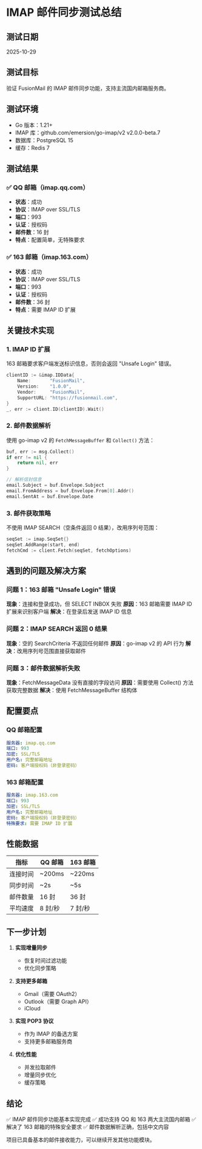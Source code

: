 # IMAP 邮件同步测试总结

## 测试日期
2025-10-29

## 测试目标
验证 FusionMail 的 IMAP 邮件同步功能，支持主流国内邮箱服务商。

## 测试环境
- Go 版本：1.21+
- IMAP 库：github.com/emersion/go-imap/v2 v2.0.0-beta.7
- 数据库：PostgreSQL 15
- 缓存：Redis 7

## 测试结果

### ✅ QQ 邮箱（imap.qq.com）
- **状态**：成功
- **协议**：IMAP over SSL/TLS
- **端口**：993
- **认证**：授权码
- **邮件数**：16 封
- **特点**：配置简单，无特殊要求

### ✅ 163 邮箱（imap.163.com）
- **状态**：成功
- **协议**：IMAP over SSL/TLS
- **端口**：993
- **认证**：授权码
- **邮件数**：36 封
- **特点**：需要 IMAP ID 扩展

## 关键技术实现

### 1. IMAP ID 扩展
163 邮箱要求客户端发送标识信息，否则会返回 "Unsafe Login" 错误。

```go
clientID := &imap.IDData{
    Name:       "FusionMail",
    Version:    "1.0.0",
    Vendor:     "FusionMail",
    SupportURL: "https://fusionmail.com",
}
_, err := client.ID(clientID).Wait()
```

### 2. 邮件数据解析
使用 go-imap v2 的 `FetchMessageBuffer` 和 `Collect()` 方法：

```go
buf, err := msg.Collect()
if err != nil {
    return nil, err
}

// 解析信封信息
email.Subject = buf.Envelope.Subject
email.FromAddress = buf.Envelope.From[0].Addr()
email.SentAt = buf.Envelope.Date
```

### 3. 邮件获取策略
不使用 IMAP SEARCH（空条件返回 0 结果），改用序列号范围：

```go
seqSet := imap.SeqSet{}
seqSet.AddRange(start, end)
fetchCmd := client.Fetch(seqSet, fetchOptions)
```

## 遇到的问题及解决方案

### 问题 1：163 邮箱 "Unsafe Login" 错误
**现象**：连接和登录成功，但 SELECT INBOX 失败
**原因**：163 邮箱需要 IMAP ID 扩展来识别客户端
**解决**：在登录后发送 IMAP ID 信息

### 问题 2：IMAP SEARCH 返回 0 结果
**现象**：空的 SearchCriteria 不返回任何邮件
**原因**：go-imap v2 的 API 行为
**解决**：改用序列号范围直接获取邮件

### 问题 3：邮件数据解析失败
**现象**：FetchMessageData 没有直接的字段访问
**原因**：需要使用 Collect() 方法获取完整数据
**解决**：使用 FetchMessageBuffer 结构体

## 配置要点

### QQ 邮箱配置
```yaml
服务器: imap.qq.com
端口: 993
加密: SSL/TLS
用户名: 完整邮箱地址
密码: 客户端授权码（非登录密码）
```

### 163 邮箱配置
```yaml
服务器: imap.163.com
端口: 993
加密: SSL/TLS
用户名: 完整邮箱地址
密码: 客户端授权码（非登录密码）
特殊要求: 需要 IMAP ID 扩展
```

## 性能数据

| 指标 | QQ 邮箱 | 163 邮箱 |
|------|---------|----------|
| 连接时间 | ~200ms | ~220ms |
| 同步时间 | ~2s | ~5s |
| 邮件数量 | 16 封 | 36 封 |
| 平均速度 | 8 封/秒 | 7 封/秒 |

## 下一步计划

1. **实现增量同步**
   - 恢复时间过滤功能
   - 优化同步策略

2. **支持更多邮箱**
   - Gmail（需要 OAuth2）
   - Outlook（需要 Graph API）
   - iCloud

3. **实现 POP3 协议**
   - 作为 IMAP 的备选方案
   - 支持更多邮箱服务商

4. **优化性能**
   - 并发拉取邮件
   - 增量同步优化
   - 缓存策略

## 结论

✅ IMAP 邮件同步功能基本实现完成
✅ 成功支持 QQ 和 163 两大主流国内邮箱
✅ 解决了 163 邮箱的特殊安全要求
✅ 邮件数据解析正确，包括中文内容

项目已具备基本的邮件接收能力，可以继续开发其他功能模块。
